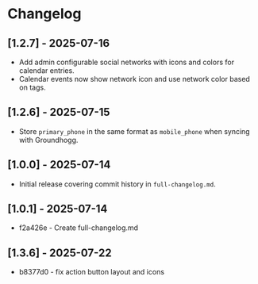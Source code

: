 # Changelog
## [1.2.7] - 2025-07-16
- Add admin configurable social networks with icons and colors for calendar entries.
- Calendar events now show network icon and use network color based on tags.


## [1.2.6] - 2025-07-15
- Store `primary_phone` in the same format as `mobile_phone` when syncing with Groundhogg.

## [1.0.0] - 2025-07-14
- Initial release covering commit history in `full-changelog.md`.

## [1.0.1] - 2025-07-14
- f2a426e - Create full-changelog.md


## [1.3.6] - 2025-07-22
- b8377d0 - fix action button layout and icons
